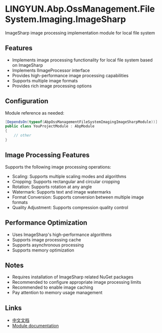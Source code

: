 # LINGYUN.Abp.OssManagement.FileSystem.Imaging.ImageSharp

ImageSharp image processing implementation module for local file system

## Features

* Implements image processing functionality for local file system based on ImageSharp
* Implements IImageProcessor interface
* Provides high-performance image processing capabilities
* Supports multiple image formats
* Provides rich image processing options

## Configuration

Module reference as needed:

```csharp
[DependsOn(typeof(AbpOssManagementFileSystemImagingImageSharpModule))]
public class YouProjectModule : AbpModule
{
    // other
}
```

## Image Processing Features

Supports the following image processing operations:
* Scaling: Supports multiple scaling modes and algorithms
* Cropping: Supports rectangular and circular cropping
* Rotation: Supports rotation at any angle
* Watermark: Supports text and image watermarks
* Format Conversion: Supports conversion between multiple image formats
* Quality Adjustment: Supports compression quality control

## Performance Optimization

* Uses ImageSharp's high-performance algorithms
* Supports image processing cache
* Supports asynchronous processing
* Supports memory optimization

## Notes

* Requires installation of ImageSharp related NuGet packages
* Recommended to configure appropriate image processing limits
* Recommended to enable image caching
* Pay attention to memory usage management

## Links

* [中文文档](./README.md)
* [Module documentation](../README.md)
